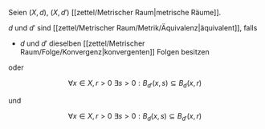 Seien $(X, d)$, $(X, d')$ [[zettel/Metrischer Raum|metrische Räume]].

$d$ und $d'$ sind [[zettel/Metrischer Raum/Metrik/Äquivalenz|äquivalent]], falls
- $d$ und $d'$ dieselben [[zettel/Metrischer Raum/Folge/Konvergenz|konvergenten]] Folgen besitzen

oder

$$
	\forall x \in X, r \gt 0 \ \exists s \gt 0 : B_{d'}(x, s) \subseteq B_d(x, r)
$$

und

$$
	\forall x \in X, r \gt 0 \ \exists s \gt 0 : B_d(x, s) \subseteq B_{d'}(x, r)
$$